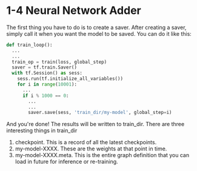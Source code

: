 # 1-4 Neural Network Adder

The first thing you have to do is to create a saver. After creating a saver, simply call it when you want the model to be saved. You can do it like this:

```python
def train_loop():
  ...
  ...
  train_op = train(loss, global_step)
  saver = tf.train.Saver()
  with tf.Session() as sess:
    sess.run(tf.initialize_all_variables())
    for i in range(10001):
      ...
      if i % 1000 == 0:
        ...
        ...
        saver.save(sess, 'train_dir/my-model', global_step=i)
```

And you're done! The results will be written to train_dir. There are three interesting things in train_dir

1. checkpoint. This is a record of all the latest checkpoints.
2. my-model-XXXX. These are the weights at that point in time.
3. my-model-XXXX.meta. This is the entire graph definition that you can load in future for inference or re-training.